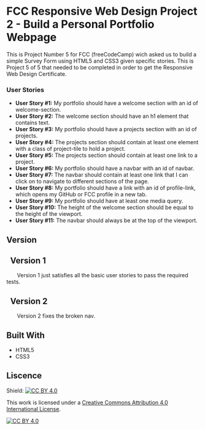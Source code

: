 # FCC Responsive Web Design Project 2 - Build a Personal Portfolio Webpage

This is Project Number 5 for FCC (freeCodeCamp) wich asked us to build a simple Survey Form using HTML5 and CSS3 given specific stories. This is Project 5 of 5 that needed to be completed in order to get the Responsive Web Design Certificate.

### User Stories
* **User Story #1:** My portfolio should have a welcome section with an id of welcome-section.
* **User Story #2:** The welcome section should have an h1 element that contains text.
* **User Story #3:** My portfolio should have a projects section with an id of projects.
* **User Story #4:** The projects section should contain at least one element with a class of project-tile to hold a project.
* **User Story #5:** The projects section should contain at least one link to a project.
* **User Story #6:** My portfolio should have a navbar with an id of navbar.
* **User Story #7:** The navbar should contain at least one link that I can click on to navigate to different sections of the page.
* **User Story #8:** My portfolio should have a link with an id of profile-link, which opens my GitHub or FCC profile in a new tab.
* **User Story #9:** My portfolio should have at least one media query.
* **User Story #10:** The height of the welcome section should be equal to the height of the viewport.
* **User Story #11:** The navbar should always be at the top of the viewport.


## Version
## &nbsp;&nbsp;Version 1

&nbsp;&nbsp;&nbsp;&nbsp;&nbsp;&nbsp; Version 1 just satisfies all the basic user stories to pass the required tests.

## &nbsp;&nbsp;Version 2
&nbsp;&nbsp;&nbsp;&nbsp;&nbsp;&nbsp; Version 2 fixes the broken nav.

## Built With
* HTML5
* CSS3

## Liscence
Shield: [![CC BY 4.0][cc-by-shield]][cc-by]

This work is licensed under a [Creative Commons Attribution 4.0 International
License][cc-by].

[![CC BY 4.0][cc-by-image]][cc-by]

[cc-by]: http://creativecommons.org/licenses/by/4.0/
[cc-by-image]: https://i.creativecommons.org/l/by/4.0/88x31.png
[cc-by-shield]: https://img.shields.io/badge/License-CC%20BY%204.0-lightgrey.svg